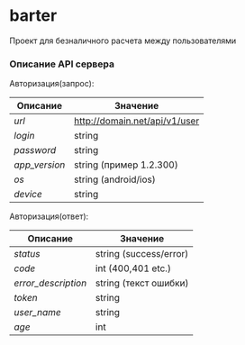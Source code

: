 # barter
Проект для безналичного расчета между пользователями


### Описание API  сервера

Авторизация(запрос):

Описание | Значение
------------ | -------------
*url*  | http://domain.net/api/v1/user
*login* | string
*password* | string
*app_version* | string (пример 1.2.300)
*os* | string (android/ios)
*device* | string

Авторизация(ответ):

Описание | Значение
------------ | -------------
*status* | string (success/error)
*code* | int (400,401 etc.)
*error_description* | string  (текст ошибки)
*token* | string 
*user_name* | string
*age* | int









